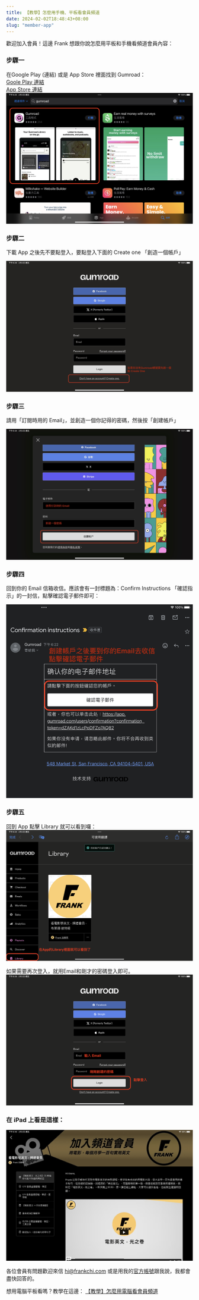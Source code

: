 ```yaml
---
title: 【教學】怎麼用手機、平板看會員頻道
date: 2024-02-02T18:48:43+08:00
slug: "member-app"
---
```


歡迎加入會員！這邊 Frank 想跟你說怎麼用平板和手機看頻道會員內容：

### 步驟一

在Google Play (連結) 或是 App Store 裡面找到 Gumroad：  
[Goole Play 連結](https://play.google.com/store/apps/details/Gumroad_Library?id=com.gumroad.app&hl=zh_TW&gl=US
)   
[App Store 連結](https://apps.apple.com/us/app/gumroad/id916819108
)
![](member-app0.png)

### 步驟二

下載 App 之後先不要點登入，要點登入下面的 Create one 「創造一個帳戶」

![](member-app1.jpeg)

### 步驟三

請用「訂閱時用的 Email」，並創造一個你記得的密碼，然後按「創建帳戶」

![](member-app2.jpeg)

### 步驟四

回到你的 Email 信箱收信。應該會有一封標題為：Confirm Instructions 「確認指示」的一封信，點擊確認電子郵件即可：

![](member-app4.png)

### 步驟五

回到 App 點擊 Library 就可以看到囉：
![](member-app6.png)

如果需要再次登入，就用Email和剛才的密碼登入即可。
![](member-app5.png)


### 在 iPad 上看是這樣：

![](member-app7.jpeg)


各位會員有問題歡迎來信 hi@frankchi.com 或是用我的[官方帳號](https://lin.ee/0vIw5Wd)跟我說，我都會盡快回答的。

想用電腦平板看嗎？教學在這邊：
[【教學】怎麼用電腦看會員頻道](/member-desktop/)


